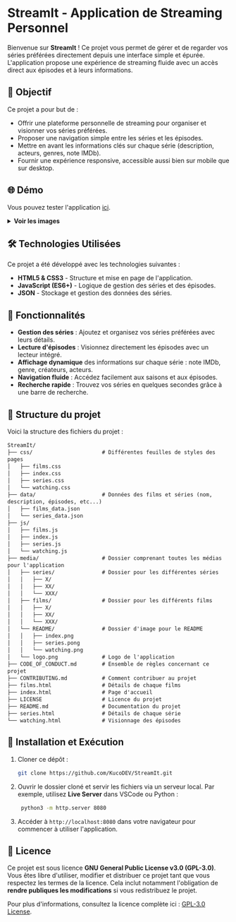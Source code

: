 # StreamIt - Application de Streaming Personnel

Bienvenue sur **StreamIt** ! Ce projet vous permet de gérer et de regarder vos séries préférées directement depuis une interface simple et épurée. L'application propose une expérience de streaming fluide avec un accès direct aux épisodes et à leurs informations.

## 🎯 Objectif

Ce projet a pour but de :

- Offrir une plateforme personnelle de streaming pour organiser et visionner vos séries préférées.
- Proposer une navigation simple entre les séries et les épisodes.
- Mettre en avant les informations clés sur chaque série (description, acteurs, genres, note IMDb).
- Fournir une expérience responsive, accessible aussi bien sur mobile que sur desktop.

## 🌐 Démo

Vous pouvez tester l'application [ici](https://www.matheo-pichotmoise.fr/StreamIt).


<details>
<summary><strong>Voir les images</strong></summary>

## Page d'accueil
<img src="media/README/index.png" alt="Page d'accueil" />

## Page des séries
<img src="media/README/series.png" alt="Page des séries" />

## Page de stream
<img src="media/README/watching.png" alt="Page de stream" />
</details>

## 🛠 Technologies Utilisées

Ce projet a été développé avec les technologies suivantes :

- **HTML5 & CSS3** - Structure et mise en page de l'application.
- **JavaScript (ES6+)** - Logique de gestion des séries et des épisodes.
- **JSON** - Stockage et gestion des données des séries.

## 📌 Fonctionnalités

- **Gestion des séries** : Ajoutez et organisez vos séries préférées avec leurs détails.
- **Lecture d'épisodes** : Visionnez directement les épisodes avec un lecteur intégré.
- **Affichage dynamique** des informations sur chaque série : note IMDb, genre, créateurs, acteurs.
- **Navigation fluide** : Accédez facilement aux saisons et aux épisodes.
- **Recherche rapide** : Trouvez vos séries en quelques secondes grâce à une barre de recherche.

## 📂 Structure du projet

Voici la structure des fichiers du projet :

```
StreamIt/
├── css/                      # Différentes feuilles de styles des pages
│   ├── films.css
│   ├── index.css
│   ├── series.css
│   └── watching.css
├── data/                     # Données des films et séries (nom, description, épisodes, etc...)
│   ├── films_data.json
│   └── series_data.json
├── js/
│   ├── films.js
│   ├── index.js
│   ├── series.js
│   └── watching.js
├── media/                    # Dossier comprenant toutes les médias pour l'application
│   ├── series/               # Dossier pour les différentes séries
│   │   ├── X/
│   │   ├── XX/
│   │   └── XXX/
│   ├── films/                # Dossier pour les différents films
│   │   ├── X/
│   │   ├── XX/
│   │   └── XXX/
│   └── README/               # Dossier d'image pour le README
│   │   ├── index.png
│   │   ├── series.pong
│   │   └── watching.png
│   └── logo.png              # Logo de l'application
├── CODE_OF_CONDUCT.md        # Ensemble de règles concernant ce projet
├── CONTRIBUTING.md           # Comment contribuer au projet
├── films.html                # Détails de chaque films
├── index.html                # Page d'accueil
├── LICENSE                   # Licence du projet
├── README.md                 # Documentation du projet
├── series.html               # Détails de chaque série
└── watching.html             # Visionnage des épisodes
````

## 🚀 Installation et Exécution

1. Cloner ce dépôt :
   ```bash
   git clone https://github.com/KucoDEV/StreamIt.git
    ```

2. Ouvrir le dossier cloné et servir les fichiers via un serveur local. Par exemple, utilisez **Live Server** dans VSCode ou Python :
   ```bash
    python3 -m http.server 8080
    ```

3. Accéder à `http://localhost:8080` dans votre navigateur pour commencer à utiliser l'application.

## 📜 Licence

Ce projet est sous licence **GNU General Public License v3.0 (GPL-3.0)**.
Vous êtes libre d'utiliser, modifier et distribuer ce projet tant que vous respectez les termes de la licence.
Cela inclut notamment l'obligation de **rendre publiques les modifications** si vous redistribuez le projet.

Pour plus d'informations, consultez la licence complète ici : [GPL-3.0 License](https://www.gnu.org/licenses/gpl-3.0.html).